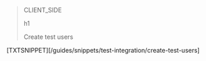 > CLIENT_SIDE
>
> h1
>
> Create test users

[TXTSNIPPET][/guides/snippets/test-integration/create-test-users] 